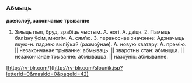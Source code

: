 ### Абмыць
**дзеяслоў, закончанае трыванне**

1. Змыць пыл, бруд, зрабіць чыстым. А. ногі. А. дзіця. 2. Памыць бялізну ўсім, многім. А. сям'ю. 3. пераноснае значэнне: Адзначыць якую-н. падзею выпіўкай (размоўнае). А. новую кватэру. А. прэмію. || незакончанае трыванне: абмываць. || зваротны стан: абмыцца. || незакончанае трыванне: абмывацца. || назоўнік: абмыванне.

<a rel="author">[http://rv-blr.com/](http://rv-blr.com/slounik.jsp?letterId=0&maskId=0&pageId=42)</a>
